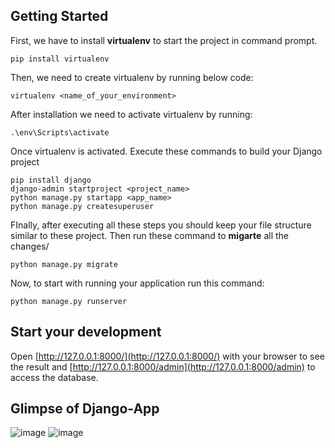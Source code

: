 ## Getting Started

First, we have to install **virtualenv** to start the project in command prompt.
```
pip install virtualenv
```

Then, we need to create virtualenv by running below code:
```
virtualenv <name_of_your_environment>
```

After installation we need to activate virtualenv by running:
```
.\env\Scripts\activate
```

Once virtualenv is activated.
Execute these commands to build your Django project

```
pip install django
django-admin startproject <project_name>
python manage.py startapp <app_name>
python manage.py createsuperuser
```

FInally, after executing all these steps you should keep your file structure similar to these project.
Then run these command to **migarte** all the changes/
```
python manage.py migrate
```

Now, to start with running your application run this command:
```
python manage.py runserver
```

## Start your development 

Open [http://127.0.0.1:8000/](http://127.0.0.1:8000/) with your browser to see the result and [http://127.0.0.1:8000/admin](http://127.0.0.1:8000/admin) to access the database.

## Glimpse of Django-App

![image](https://github.com/sundaram-rai/django-erp-attendance/assets/98939843/f4e8f83b-ab57-4127-b87c-f7c7a4307e48) ![image](https://github.com/sundaram-rai/django-erp-attendance/assets/98939843/cb06b294-d73a-4d1f-9c18-ec58b294eb29)




